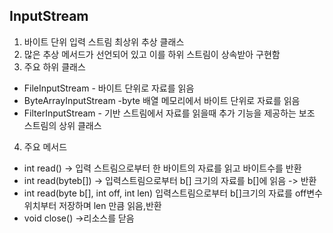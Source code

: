 InputStream
-------------
1. 바이트 단위 입력 스트림 최상위 추상 클래스
2. 많은 추상 메서드가 선언되어 있고 이를 하위 스트림이 상속받아 구현함
3. 주요 하위 클래스
- FileInputStream - 바이트 단위로 자료를 읽음
- ByteArrayInputStream -byte 배열 메모리에서 바이트 단위로 자료를 읽음
- FilterInputStream - 기반 스트림에서 자료를 읽을때 추가 기능을 제공하는 보조 스트림의 상위 클래스
4. 주요 메서드
- int read() -> 입력 스트림으로부터 한 바이트의 자료를 읽고 바이트수를 반환
- int read(byteb[]) -> 입력스트림으로부터 b[] 크기의 자료를 b[]에 읽음 -> 반환
- int read(byte b[], int off, int len) 입력스트림으로부터 b[]크기의 자료를 off변수 위치부터 저장하며 len 만큼 읽음,반환
- void close() ->리소스를 닫음